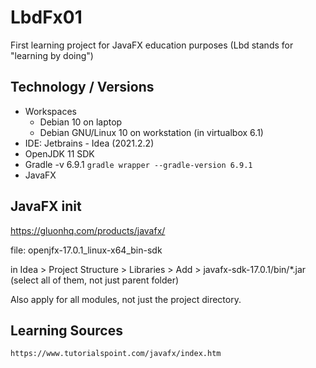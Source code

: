 # LbdFx01
First learning project for JavaFX education purposes (Lbd stands for "learning by doing")

## Technology / Versions
- Workspaces
  - Debian 10 on laptop
  - Debian GNU/Linux 10 on workstation (in virtualbox 6.1)
- IDE: Jetbrains - Idea (2021.2.2)
- OpenJDK 11 SDK
- Gradle -v 6.9.1
  `gradle wrapper --gradle-version 6.9.1`
- JavaFX

## JavaFX init
https://gluonhq.com/products/javafx/

file: openjfx-17.0.1_linux-x64_bin-sdk

in Idea > Project Structure > Libraries > Add > javafx-sdk-17.0.1/bin/*.jar (select all of them, not just parent folder)

Also apply for all modules, not just the project directory.




## Learning Sources
`https://www.tutorialspoint.com/javafx/index.htm`